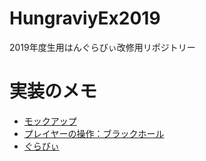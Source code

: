 # HungraviyEx2019
 2019年度生用はんぐらびぃ改修用リポジトリー

# 実装のメモ
- [モックアップ](Documents/Mockup.md)
- [プレイヤーの操作：ブラックホール](Documents/Blackhole.md)
- [ぐらびぃ](Documents/Graviy.md)

